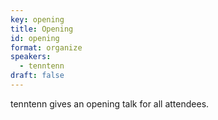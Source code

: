 ```yaml
---
key: opening
title: Opening
id: opening
format: organize
speakers:
  - tenntenn
draft: false
---
```


tenntenn gives an opening talk for all attendees.
